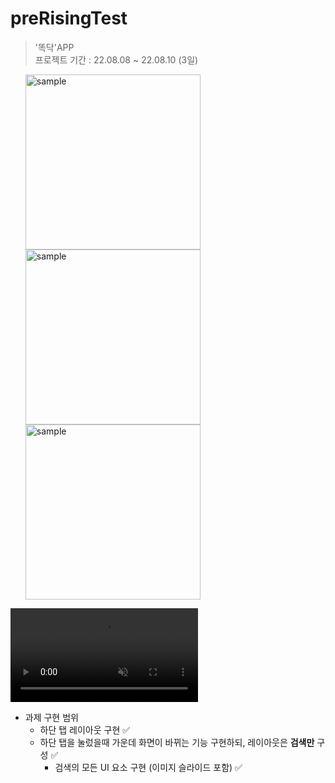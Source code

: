 # preRisingTest
> '똑닥'APP  
> 프로젝트 기간 : 22.08.08 ~ 22.08.10 (3일)
<ul>
<img src="https://user-images.githubusercontent.com/97266875/195805293-630f9b2a-5a7d-4927-8509-e22c78b9e5fe.png" width="280" alt="sample">
<img src="https://user-images.githubusercontent.com/97266875/195805405-9475f7ff-6303-4b6e-bf00-fcab1b5e2ce4.png" width="280" alt="sample">
<img src="https://user-images.githubusercontent.com/97266875/195805304-aa94c315-08f6-458f-b302-6fb40554cb47.png" width="280" alt="sample">
</ul>


<video src="https://user-images.githubusercontent.com/97266875/195805308-506923ed-1ead-4598-93de-2916825e48f9.mov" data-canonical-src="https://user-images.githubusercontent.com/97266875/195805308-506923ed-1ead-4598-93de-2916825e48f9.mov" controls="controls" muted="muted" class="d-block rounded-bottom-2 border-top width-fit" style="max-height:640px;"></video>
- 과제 구현 범위
  - 하단 탭 레이아웃 구현 ✅
  - 하단 탭을 눌렀을때 가운데 화면이 바뀌는 기능 구현하되, 레이아웃은 **검색만** 구성 ✅
      - 검색의 모든 UI 요소 구현 (이미지 슬라이드 포함) ✅
